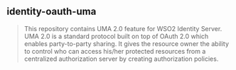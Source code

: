
## identity-oauth-uma

> This repository contains UMA 2.0 feature for WSO2 Identity Server. 
UMA 2.0 is a standard protocol built on top of OAuth 2.0 which enables party-to-party sharing. It gives the resource owner the ability to control who can access his/her protected resources from a centralized authorization server by creating authorization policies.

